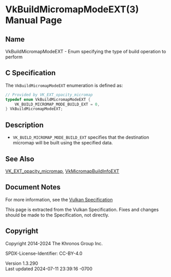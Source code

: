 # VkBuildMicromapModeEXT(3) Manual Page

## Name

VkBuildMicromapModeEXT - Enum specifying the type of build operation to
perform



## <a href="#_c_specification" class="anchor"></a>C Specification

The `VkBuildMicromapModeEXT` enumeration is defined as:

``` c
// Provided by VK_EXT_opacity_micromap
typedef enum VkBuildMicromapModeEXT {
    VK_BUILD_MICROMAP_MODE_BUILD_EXT = 0,
} VkBuildMicromapModeEXT;
```

## <a href="#_description" class="anchor"></a>Description

- `VK_BUILD_MICROMAP_MODE_BUILD_EXT` specifies that the destination
  micromap will be built using the specified data.

## <a href="#_see_also" class="anchor"></a>See Also

[VK_EXT_opacity_micromap](https://registry.khronos.org/vulkan/specs/1.3-extensions/man/html/VK_EXT_opacity_micromap.html),
[VkMicromapBuildInfoEXT](https://registry.khronos.org/vulkan/specs/1.3-extensions/man/html/VkMicromapBuildInfoEXT.html)

## <a href="#_document_notes" class="anchor"></a>Document Notes

For more information, see the <a
href="https://registry.khronos.org/vulkan/specs/1.3-extensions/html/vkspec.html#VkBuildMicromapModeEXT"
target="_blank" rel="noopener">Vulkan Specification</a>

This page is extracted from the Vulkan Specification. Fixes and changes
should be made to the Specification, not directly.

## <a href="#_copyright" class="anchor"></a>Copyright

Copyright 2014-2024 The Khronos Group Inc.

SPDX-License-Identifier: CC-BY-4.0

Version 1.3.290  
Last updated 2024-07-11 23:39:16 -0700
